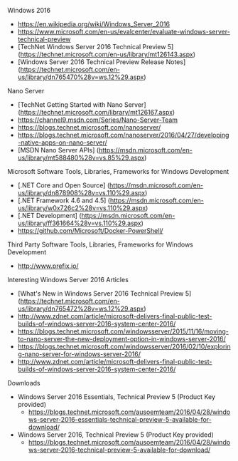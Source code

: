 
Windows 2016
* https://en.wikipedia.org/wiki/Windows_Server_2016
* https://www.microsoft.com/en-us/evalcenter/evaluate-windows-server-technical-preview
* [TechNet Windows Server 2016 Technical Preview 5] (https://technet.microsoft.com/en-us/library/mt126143.aspx)
* [Windows Server 2016 Technical Preview Release Notes] (https://technet.microsoft.com/en-us/library/dn765470%28v=ws.12%29.aspx)


Nano Server
* [TechNet Getting Started with Nano Server] (https://technet.microsoft.com/library/mt126167.aspx)
* https://channel9.msdn.com/Series/Nano-Server-Team
* https://blogs.technet.microsoft.com/nanoserver/
* https://blogs.technet.microsoft.com/nanoserver/2016/04/27/developing-native-apps-on-nano-server/
* [MSDN Nano Server APIs] (https://msdn.microsoft.com/en-us/library/mt588480%28v=vs.85%29.aspx)


Microsoft Software Tools, Libraries, Frameworks for Windows Development
* [.NET Core and Open Source] (https://msdn.microsoft.com/en-us/library/dn878908%28v=vs.110%29.aspx)
* [.NET Framework 4.6 and 4.5] (https://msdn.microsoft.com/en-us/library/w0x726c2%28v=vs.110%29.aspx)
* [.NET Development] (https://msdn.microsoft.com/en-us/library/ff361664%28v=vs.110%29.aspx)
* https://github.com/Microsoft/Docker-PowerShell/	

Third Party Software Tools, Libraries, Frameworks for Windows Development
* http://www.prefix.io/ 


Interesting Windows Server 2016 Articles
* [What's New in Windows Server 2016 Technical Preview 5] (https://technet.microsoft.com/en-us/library/dn765472%28v=ws.12%29.aspx)
* http://www.zdnet.com/article/microsoft-delivers-final-public-test-builds-of-windows-server-2016-system-center-2016/
* https://blogs.technet.microsoft.com/windowsserver/2015/11/16/moving-to-nano-server-the-new-deployment-option-in-windows-server-2016/
* https://blogs.technet.microsoft.com/windowsserver/2016/02/10/exploring-nano-server-for-windows-server-2016/
* http://www.zdnet.com/article/microsoft-delivers-final-public-test-builds-of-windows-server-2016-system-center-2016/

Downloads
* Windows Server 2016 Essentials, Technical Preview 5 (Product Key provided)
	* https://blogs.technet.microsoft.com/ausoemteam/2016/04/28/windows-server-2016-essentials-technical-preview-5-available-for-download/
* Windows Server 2016, Technical Preview 5 (Product Key provided)
	* https://blogs.technet.microsoft.com/ausoemteam/2016/04/28/windows-server-2016-technical-preview-5-available-for-download/

